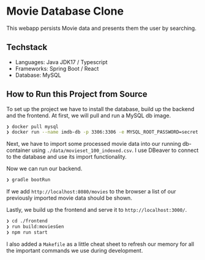 
# Movie Database Clone

This webapp persists Movie data and presents them the user by searching.

## Techstack
- Languages: Java JDK17 / Typescript
- Frameworks: Spring Boot / React
- Database: MySQL

## How to Run this Project from Source

To set up the project we have to install the database, build up the backend and the frontend.
At first, we will pull and run a MySQL db image.

```bash
❯ docker pull mysql
❯ docker run --name imdb-db -p 3306:3306 -e MYSQL_ROOT_PASSWORD=secret -e MYSQL_DATABASE=moviesdb -d mysql:latest
```

Next, we have to import some processed movie data into our running db-container using `./data/movieset_100_indexed.csv`. 
I use DBeaver to connect to the database and use its import functionality. 

Now we can run our backend.

```bash
❯ gradle bootRun
```

If we add `http://localhost:8080/movies` to the browser a list of our previously imported movie data should be shown.

Lastly, we build up the frontend and serve it to `http://localhost:3000/`.

```bash
❯ cd ./frontend
❯ run build:moviesGen
❯ npm run start
```

I also added a `Makefile` as a little cheat sheet to refresh our memory for all the important commands 
we use during development.
